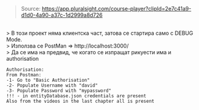 > Source: https://app.pluralsight.com/course-player?clipId=2e7c41a9-d1d0-4a90-a37c-1d2999a8d726
<br>
> В този проект няма клиентска част, затова се стартира само с DEBUG Mode.
<br>
> Използва се PostMan => http://localhost:3000/
<br>
> Да се има на предвид, че когато се изпращат рикуести има и authorisation

```
Authorisation: 
From Postman:
-1- Go to "Basic Authorisation"
-2- Populate Username with "david"
-3- Populate Password with "mypassword"
!!! - in entityDatabase.json credentials are present
Also from the videos in the last chapter all is present 
```